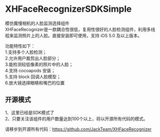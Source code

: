 XHFaceRecognizerSDKSimple
=========================

模仿魔慢相机的人脸监测选择组件     
XHFaceRecognizer是一款耦合性很低，复用性很好的人脸检测组件，利用多线程来监测照片上的人脸。直接安装即可使用，支持 iOS 5.0 及以上版本。        
    
功能特性如下：      
  1.支持多个人脸检测；     
  2.允许用户裁剪出人脸部分；     
  3.能检测较低像素的照片中的人脸；     
  4.支持 cocoapods 安装；     
  5.支持 block 回调人脸模型；      
  6.放大镜选择眼睛和嘴巴的位置
  
  
## 开源模式
1、这里已经是SDK模式了     
2、只要关注该组件的用户数量达到100个以上，将以开源所有代码的模式。    
     
请移步到开源所有代码：https://github.com/JackTeam/XHFaceRecognizer     



